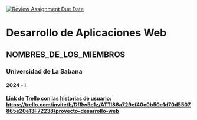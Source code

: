 [![Review Assignment Due Date](https://classroom.github.com/assets/deadline-readme-button-24ddc0f5d75046c5622901739e7c5dd533143b0c8e959d652212380cedb1ea36.svg)](https://classroom.github.com/a/-RuUZzT-)
# Desarrollo de Aplicaciones Web
## NOMBRES_DE_LOS_MIEMBROS
### Universidad de La Sabana
#### 2024 - I


**Link de Trello con las historias de usuario:** **https://trello.com/invite/b/DfRw5e1z/ATTI86a729ef40c0b50e1d70d5507865e20e13F72238/proyecto-desarrollo-web**
